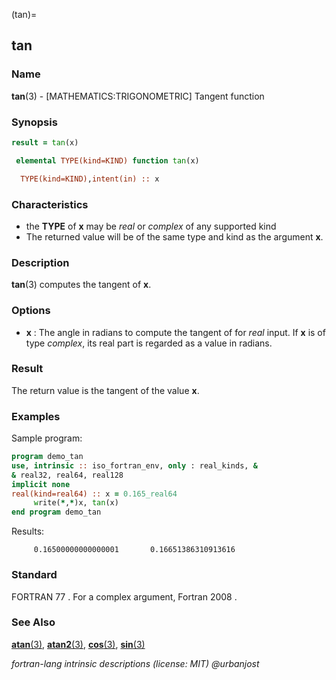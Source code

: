 (tan)=
## tan

### **Name**

**tan**(3) - \[MATHEMATICS:TRIGONOMETRIC\] Tangent function

### **Synopsis**

```fortran
result = tan(x)
```

```fortran
 elemental TYPE(kind=KIND) function tan(x)

  TYPE(kind=KIND),intent(in) :: x
```

### **Characteristics**

- the **TYPE** of **x** may be _real_ or _complex_ of any supported kind
- The returned value will be of the same type and kind as the argument
  **x**.

### **Description**

**tan**(3) computes the tangent of **x**.

### **Options**

- **x**
  : The angle in radians to compute the tangent of for _real_ input.
  If **x** is of type _complex_, its real part is regarded as a value
  in radians.

### **Result**

The return value is the tangent of the value **x**.

### **Examples**

Sample program:

```fortran
program demo_tan
use, intrinsic :: iso_fortran_env, only : real_kinds, &
& real32, real64, real128
implicit none
real(kind=real64) :: x = 0.165_real64
     write(*,*)x, tan(x)
end program demo_tan
```

Results:

```text
     0.16500000000000001       0.16651386310913616
```

### **Standard**

FORTRAN 77 . For a complex argument, Fortran 2008 .

### **See Also**

[**atan**(3)](#atan),
[**atan2**(3)](#atan2),
[**cos**(3)](#cos),
[**sin**(3)](#sin)

_fortran-lang intrinsic descriptions (license: MIT) \@urbanjost_
